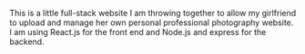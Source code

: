 This is a little full-stack website I am throwing together to allow my girlfriend to upload and manage her own personal professional photography website. I am using React.js for the front end and Node.js and express for the backend.
